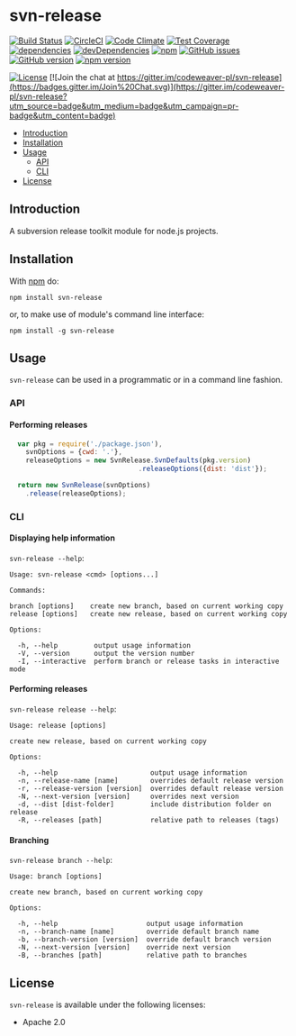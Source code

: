 svn-release
===========

[![Build Status](https://travis-ci.org/codeweaver-pl/svn-release.svg)](https://travis-ci.org/codeweaver-pl/svn-release)
[![CircleCI](https://img.shields.io/circleci/project/codeweaver-pl/svn-release/master.svg?style=shield)](https://circleci.com/gh/codeweaver-pl/svn-release)
[![Code Climate](https://codeclimate.com/github/codeweaver-pl/svn-release/badges/gpa.svg)](https://codeclimate.com/github/codeweaver-pl/svn-release)
[![Test Coverage](https://codeclimate.com/github/codeweaver-pl/svn-release/badges/coverage.svg)](https://codeclimate.com/github/codeweaver-pl/svn-release/coverage)
[![dependencies](https://david-dm.org/codeweaver-pl/svn-release.svg)](https://david-dm.org/codeweaver-pl/svn-release)
[![devDependencies](https://david-dm.org/codeweaver-pl/svn-release/dev-status.svg)](https://david-dm.org/codeweaver-pl/svn-release#info=devDependencies)
[![npm](https://img.shields.io/npm/dm/localeval.svg)](https://github.com/codeweaver-pl/svn-release)
[![GitHub issues](https://img.shields.io/github/issues/codeweaver-pl/svn-release.svg)](https://github.com/codeweaver-pl/svn-release/issues)
[![GitHub version](https://badge.fury.io/gh/codeweaver-pl%2Fsvn-release.svg)](http://badge.fury.io/gh/codeweaver-pl%2Fsvn-release)
[![npm version](https://badge.fury.io/js/svn-release.svg)](http://badge.fury.io/js/svn-release)

[![License](http://img.shields.io/:license-Apache%202.0-blue.svg)](http://www.apache.org/licenses/LICENSE-2.0.html)
[![Join the chat at https://gitter.im/codeweaver-pl/svn-release](https://badges.gitter.im/Join%20Chat.svg)](https://gitter.im/codeweaver-pl/svn-release?utm_source=badge&utm_medium=badge&utm_campaign=pr-badge&utm_content=badge)

* [Introduction](#introduction)
* [Installation](#installation)
* [Usage](#usage)
  * [API](#api)
  * [CLI](#cli)
* [License](#license)

## Introduction

A subversion release toolkit module for node.js projects.

## Installation

With [npm](http://npmjs.org) do:

```
npm install svn-release
```

or, to make use of module's command line interface:

```
npm install -g svn-release
```

## Usage
  
`svn-release` can be used in a programmatic or in   a command line fashion.    
  
### API

#### Performing releases

```javascript
  var pkg = require('./package.json'),
    svnOptions = {cwd: '.'},
    releaseOptions = new SvnRelease.SvnDefaults(pkg.version)
                                .releaseOptions({dist: 'dist'});

  return new SvnRelease(svnOptions)
    .release(releaseOptions);
```
  
### CLI
 
#### Displaying help information

`svn-release --help`:

```
Usage: svn-release <cmd> [options...]

Commands:

branch [options]    create new branch, based on current working copy
release [options]   create new release, based on current working copy

Options:

  -h, --help         output usage information
  -V, --version      output the version number
  -I, --interactive  perform branch or release tasks in interactive mode
```

#### Performing releases

`svn-release release --help`:

```
Usage: release [options]

create new release, based on current working copy

Options:

  -h, --help                       output usage information
  -n, --release-name [name]        overrides default release version
  -r, --release-version [version]  overrides default release version
  -N, --next-version [version]     overrides next version
  -d, --dist [dist-folder]         include distribution folder on release
  -R, --releases [path]            relative path to releases (tags)
```

#### Branching

`svn-release branch --help`:

```
Usage: branch [options]

create new branch, based on current working copy

Options:

  -h, --help                      output usage information
  -n, --branch-name [name]        override default branch name
  -b, --branch-version [version]  override default branch version
  -N, --next-version [version]    override next version
  -B, --branches [path]           relative path to branches
```

## License

`svn-release` is available under the following licenses:

  * Apache 2.0